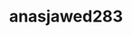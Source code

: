 ---
title: anasjawed283
github: https://github.com/anasjawed283
mode: dark
transition: 3s
archetype:
  - Little Bit of Everything
---